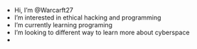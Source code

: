 -  Hi, I’m @Warcarft27
-  I’m interested in ethical hacking and programming 
- I’m currently learning programing 
-  I’m looking to different way to learn more about cyberspace 
- 

<!---
Warcarft27/Warcarft27 is a ✨ special ✨ repository because its `README.md` (this file) appears on your GitHub profile.
You can click the Preview link to take a look at your changes.
--->
